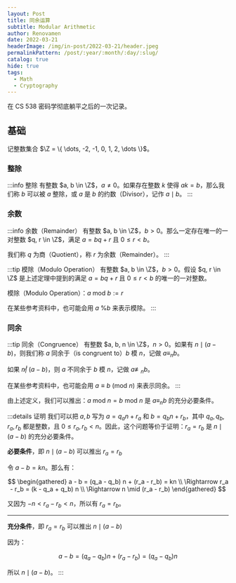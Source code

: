 ```yaml
---
layout: Post
title: 同余运算
subtitle: Modular Arithmetic
author: Renovamen
date: 2022-03-21
headerImage: /img/in-post/2022-03-21/header.jpeg
permalinkPattern: /post/:year/:month/:day/:slug/
catalog: true
hide: true
tags:
  - Math
  - Cryptography
---
```


在 CS 538 密码学彻底躺平之后的一次记录。

<!-- more -->

## 基础

记整数集合 $\Z = \{ \dots, -2, -1, 0, 1, 2, \dots \}$。

### 整除

:::info 整除
有整数 $a, b \in \Z$，$a \not= 0$。如果存在整数 $k$ 使得 $ak = b$，那么我们称 $b$ 可以被 $a$ 整除，或 $a$ 是 $b$ 的约数（Divisor），记作 $a \mid b$。
:::


### 余数

:::info 余数（Remainder）
有整数 $a, b \in \Z$，$b > 0$。那么一定存在唯一的一对整数 $q, r \in \Z$，满足 $a = bq + r$ 且 $0 \leq r < b$。

我们称 $q$ 为商（Quotient），称 $r$ 为余数（Remainder）。
:::

:::tip 模除（Modulo Operation）
有整数 $a, b \in \Z$，$b > 0$。假设 $q, r \in \Z$ 是上述定理中提到的满足 $a = bq + r$ 且 $0 \leq r < b$ 的唯一的一对整数。

模除（Modulo Operation）：$a \text{ mod } b := r$

在某些参考资料中，也可能会用 $a \text{ \% } b$ 来表示模除。
:::


### 同余

:::tip 同余（Congruence）
有整数 $a, b, n \in \Z$，$n > 0$。如果有 $n \mid (a - b)$，则我们称 $a$ 同余于（is congruent to）$b$ 模 $n$，记做 $a \equiv_n b$。

如果 $n \not| \; (a - b)$，则 $a$ 不同余于 $b$ 模 $n$，记做 $a \not \equiv_n b$。

在某些参考资料中，也可能会用 $a \equiv b \text{ (mod } n)$ 来表示同余。
:::

由上述定义，我们可以推出：$a \text{ mod } n = b \text{ mod } n$ 是 $a \equiv_n b$ 的充分必要条件。

:::details 证明
我们可以把 $a, b$ 写为 $a = q_a n + r_a$ 和 $b = q_b n + r_b$，其中 $q_a, q_b, r_a, r_b$ 都是整数，且 $0 \leq r_a, r_b < n$。因此，这个问题等价于证明：$r_a = r_b$ 是 $n \mid (a - b)$ 的充分必要条件。

**必要条件**，即 $n \mid (a - b)$ 可以推出 $r_a = r_b$

令 $a - b = kn$。那么有：

$$
\begin{gathered}
a - b = (q_a - q_b) n + (r_a - r_b) = kn \\
\Rightarrow r_a - r_b = (k - q_a + q_b) n \\
\Rightarrow n \mid (r_a - r_b)
\end{gathered}
$$

又因为 $-n < r_a - r_b < n$，所以有 $r_a = r_b$。

---

**充分条件**，即 $r_a = r_b$ 可以推出 $n \mid (a - b)$

因为：

$$
a - b = (q_a - q_b) n + (r_a - r_b) = (q_a - q_b) n
$$

所以 $n \mid (a - b)$。
:::

